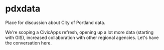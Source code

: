 # pdxdata
Place for discussion about City of Portland data. 

We're scoping a CivicApps refresh, opening up a lot more data (starting with GIS), increased collaboration with other regional agencies. Let's have the conversation here.
